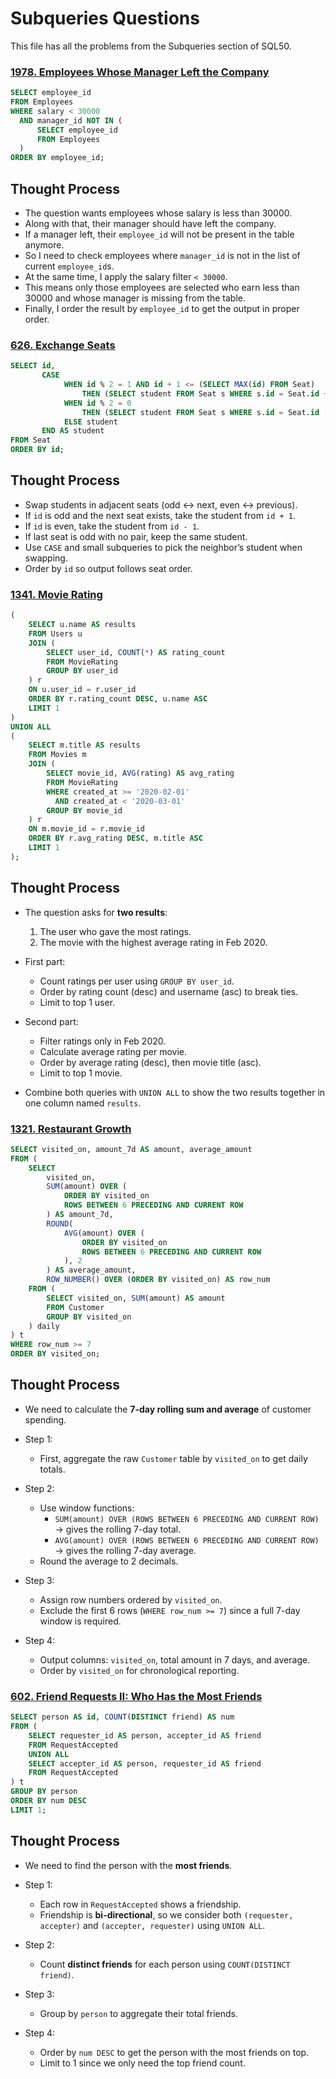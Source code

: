 # Subqueries Questions

This file has all the problems from the Subqueries section of SQL50.

### [1978. Employees Whose Manager Left the Company](https://leetcode.com/problems/employees-whose-manager-left-the-company/description/?envType=study-plan-v2&envId=top-sql-50)

```sql
SELECT employee_id
FROM Employees
WHERE salary < 30000
  AND manager_id NOT IN (
      SELECT employee_id 
      FROM Employees
  )
ORDER BY employee_id;
```
## Thought Process

- The question wants employees whose salary is less than 30000.  
- Along with that, their manager should have left the company.  
- If a manager left, their `employee_id` will not be present in the table anymore.  
- So I need to check employees where `manager_id` is not in the list of current `employee_id`s.  
- At the same time, I apply the salary filter `< 30000`.  
- This means only those employees are selected who earn less than 30000 and whose manager is missing from the table.  
- Finally, I order the result by `employee_id` to get the output in proper order.  

### [626. Exchange Seats](https://leetcode.com/problems/exchange-seats/description/?envType=study-plan-v2&envId=top-sql-50)

```sql
SELECT id,
       CASE 
            WHEN id % 2 = 1 AND id + 1 <= (SELECT MAX(id) FROM Seat)
                THEN (SELECT student FROM Seat s WHERE s.id = Seat.id + 1)
            WHEN id % 2 = 0
                THEN (SELECT student FROM Seat s WHERE s.id = Seat.id - 1)
            ELSE student
       END AS student
FROM Seat
ORDER BY id;
```
## Thought Process
- Swap students in adjacent seats (odd ↔ next, even ↔ previous).  
- If `id` is odd and the next seat exists, take the student from `id + 1`.  
- If `id` is even, take the student from `id - 1`.  
- If last seat is odd with no pair, keep the same student.  
- Use `CASE` and small subqueries to pick the neighbor’s student when swapping.  
- Order by `id` so output follows seat order.

### [1341. Movie Rating](https://leetcode.com/problems/movie-rating/description/?envType=study-plan-v2&envId=top-sql-50)

```sql
(
    SELECT u.name AS results
    FROM Users u
    JOIN (
        SELECT user_id, COUNT(*) AS rating_count 
        FROM MovieRating 
        GROUP BY user_id
    ) r  
    ON u.user_id = r.user_id 
    ORDER BY r.rating_count DESC, u.name ASC
    LIMIT 1
)
UNION ALL
(
    SELECT m.title AS results
    FROM Movies m 
    JOIN (
        SELECT movie_id, AVG(rating) AS avg_rating 
        FROM MovieRating
        WHERE created_at >= '2020-02-01'
          AND created_at < '2020-03-01' 
        GROUP BY movie_id
    ) r 
    ON m.movie_id = r.movie_id
    ORDER BY r.avg_rating DESC, m.title ASC
    LIMIT 1
);
```
## Thought Process
- The question asks for **two results**:  
  1. The user who gave the most ratings.  
  2. The movie with the highest average rating in Feb 2020.  

- First part:  
  - Count ratings per user using `GROUP BY user_id`.  
  - Order by rating count (desc) and username (asc) to break ties.  
  - Limit to top 1 user.  

- Second part:  
  - Filter ratings only in Feb 2020.  
  - Calculate average rating per movie.  
  - Order by average rating (desc), then movie title (asc).  
  - Limit to top 1 movie.  

- Combine both queries with `UNION ALL` to show the two results together in one column named `results`.  

### [1321. Restaurant Growth](https://leetcode.com/problems/restaurant-growth/description/?envType=study-plan-v2&envId=top-sql-50)

```sql
SELECT visited_on, amount_7d AS amount, average_amount
FROM (
    SELECT 
        visited_on,
        SUM(amount) OVER (
            ORDER BY visited_on
            ROWS BETWEEN 6 PRECEDING AND CURRENT ROW
        ) AS amount_7d,
        ROUND(
            AVG(amount) OVER (
                ORDER BY visited_on
                ROWS BETWEEN 6 PRECEDING AND CURRENT ROW
            ), 2
        ) AS average_amount,
        ROW_NUMBER() OVER (ORDER BY visited_on) AS row_num
    FROM (
        SELECT visited_on, SUM(amount) AS amount
        FROM Customer
        GROUP BY visited_on
    ) daily
) t
WHERE row_num >= 7
ORDER BY visited_on;
```
## Thought Process
- We need to calculate the **7-day rolling sum and average** of customer spending.  

- Step 1:  
  - First, aggregate the raw `Customer` table by `visited_on` to get daily totals.  

- Step 2:  
  - Use window functions:  
    - `SUM(amount) OVER (ROWS BETWEEN 6 PRECEDING AND CURRENT ROW)` → gives the rolling 7-day total.  
    - `AVG(amount) OVER (ROWS BETWEEN 6 PRECEDING AND CURRENT ROW)` → gives the rolling 7-day average.  
  - Round the average to 2 decimals.  

- Step 3:  
  - Assign row numbers ordered by `visited_on`.  
  - Exclude the first 6 rows (`WHERE row_num >= 7`) since a full 7-day window is required.  

- Step 4:  
  - Output columns: `visited_on`, total amount in 7 days, and average.  
  - Order by `visited_on` for chronological reporting.  

### [602. Friend Requests II: Who Has the Most Friends](https://leetcode.com/problems/friend-requests-ii-who-has-the-most-friends/description/?envType=study-plan-v2&envId=top-sql-50)

```sql
SELECT person AS id, COUNT(DISTINCT friend) AS num
FROM (
    SELECT requester_id AS person, accepter_id AS friend
    FROM RequestAccepted
    UNION ALL
    SELECT accepter_id AS person, requester_id AS friend
    FROM RequestAccepted
) t
GROUP BY person
ORDER BY num DESC
LIMIT 1;
```
## Thought Process
- We need to find the person with the **most friends**.  

- Step 1:  
  - Each row in `RequestAccepted` shows a friendship.  
  - Friendship is **bi-directional**, so we consider both `(requester, accepter)` and `(accepter, requester)` using `UNION ALL`.  

- Step 2:  
  - Count **distinct friends** for each person using `COUNT(DISTINCT friend)`.  

- Step 3:  
  - Group by `person` to aggregate their total friends.  

- Step 4:  
  - Order by `num DESC` to get the person with the most friends on top.  
  - Limit to 1 since we only need the top friend count.  
